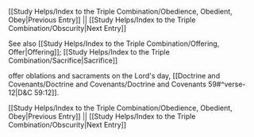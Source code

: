[[Study Helps/Index to the Triple Combination/Obedience, Obedient, Obey|Previous Entry]]  ||  [[Study Helps/Index to the Triple Combination/Obscurity|Next Entry]]

 See also [[Study Helps/Index to the Triple Combination/Offering, Offer|Offering]]; [[Study Helps/Index to the Triple Combination/Sacrifice|Sacrifice]]

 offer oblations and sacraments on the Lord's day, [[Doctrine and Covenants/Doctrine and Covenants/Doctrine and Covenants 59#^verse-12|D&C 59:12]].

[[Study Helps/Index to the Triple Combination/Obedience, Obedient, Obey|Previous Entry]]  ||  [[Study Helps/Index to the Triple Combination/Obscurity|Next Entry]]
